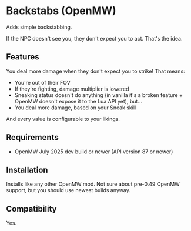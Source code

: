 # Backstabs (OpenMW)

Adds simple backstabbing.

If the NPC doesn't see you, they don't expect you to act. That's the idea.

## Features

You deal more damage when they don't expect you to strike! That means:
- You're out of their FOV
- If they're fighting, damage multiplier is lowered
- Sneaking status doesn't do anything (in vanilla it's a broken feature + OpenMW doesn't expose it to the Lua API yet), but...
- You deal more damage, based on your Sneak skill

And every value is configurable to your likings.

## Requirements
- OpenMW July 2025 dev build or newer (API version 87 or newer)

## Installation
Installs like any other OpenMW mod. Not sure about pre-0.49 OpenMW support, but you should use newest builds anyway.

## Compatibility
Yes.